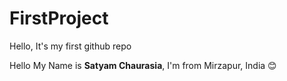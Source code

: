 # FirstProject
Hello, It's my first github repo


Hello My Name is **Satyam Chaurasia**, I'm from Mirzapur, India 😊
